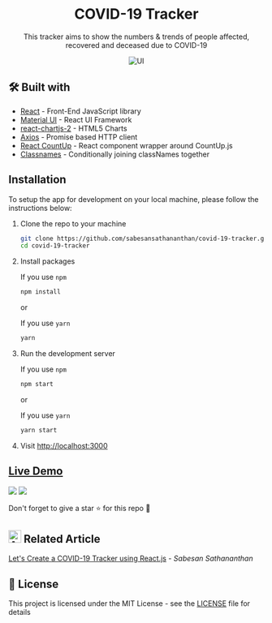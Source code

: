 <h1 align='center'>COVID-19 Tracker</h1>

<p align="center">
This tracker aims to show the numbers & trends of people affected, recovered and deceased due to COVID-19
</p>
<p align='center'>
<img alt="UI" src="./src/images/image.png"  align='center'/>
</p>


## 🛠️ Built with

- [React](https://es.reactjs.org/) - Front-End JavaScript library
- [Material UI](https://material-ui.com/) - React UI Framework
- [react-chartjs-2](https://github.com/jerairrest/react-chartjs-2) - HTML5 Charts
- [Axios](https://github.com/axios/axios) - Promise based HTTP client
- [React CountUp](https://react-countup.now.sh/) - React component wrapper around CountUp.js
- [Classnames](https://jedwatson.github.io/classnames/) - Conditionally joining classNames together

## Installation

To setup the app for development on your local machine, please follow the instructions below:

1. Clone the repo to your machine

   ```bash
   git clone https://github.com/sabesansathananthan/covid-19-tracker.git
   cd covid-19-tracker
   ```

2. Install packages

   If you use `npm`

   ```bash
   npm install
   ```

   or

   If you use `yarn`

   ```bash
   yarn
   ```

3. Run the development server

   If you use `npm`

   ```bash
   npm start
   ```

   or

   If you use `yarn`

   ```bash
   yarn start
   ```

4. Visit <http://localhost:3000>

## [Live Demo](https://world19covid.web.app/)

<a href= "https://world19covid.web.app/">
<img src="https://img.shields.io/badge/firebase%20-%23039BE5.svg?&style=plastic&logo=firebase"/></a> <a href= "https://covid19.mathdro.id/api/">
<img src="https://img.shields.io/badge/built%20with-mathroid-orange"/></a>

Don't forget to give a star :star: for this repo :slightly_smiling_face:

## <img alt='Article' height='25px' src ="https://raw.githubusercontent.com/matiassingers/awesome-readme/master/icon.png"/> Related Article

[Let's Create a COVID-19 Tracker using React.js](https://towardsdatascience.com/lets-create-a-covid-19-tracker-using-react-js-5a3a0265a633) - _Sabesan Sathananthan_

## 📄 License

This project is licensed under the MIT License - see the [LICENSE](./.github/LICENSE) file for details
